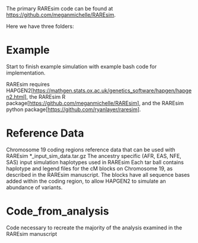 The primary RAREsim code can be found at https://github.com/meganmichelle/RAREsim.

Here we have three folders:

# Example 
 Start to finish example simulation with example bash code for implementation.
 
 RAREsim requires HAPGEN2[https://mathgen.stats.ox.ac.uk/genetics_software/hapgen/hapgen2.html], the RAREsim R package[https://github.com/meganmichelle/RAREsim], and the RAREsim python package[https://github.com/ryanlayer/raresim].

# Reference Data 
Chromosome 19 coding regions reference data that can be used with RAREsim
 *_input_sim_data.tar.gz
   The ancestry specific (AFR, EAS, NFE, SAS) input simulation haplotypes used in RAREsim
   Each tar ball contains haplotype and legend files for the cM blocks on Chromosome 19, as described in the  RAREsim manuscript.
   The blocks have all sequence bases added within the coding region, to allow HAPGEN2 to simulate an abundance of variants.

# Code_from_analysis
  Code necessary to recreate the majority of the analysis examined in the RAREsim manuscript
